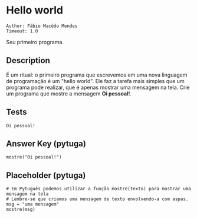 Hello world
===========

    Author: Fábio Macêdo Mendes
    Timeout: 1.0

Seu primeiro programa.


Description
-----------

É um ritual: o primeiro programa que escrevemos em uma nova linguagem de programação é um "hello world". Ele faz a tarefa mais simples que um programa pode realizar, que é apenas mostrar uma mensagem na tela. Crie um programa que mostre a mensagem **Oi pessoal!**.

Tests
-----

    Oi pessoal!


Answer Key (pytuga)
-------------------

    mostre("Oi pessoal!")


Placeholder (pytuga)
--------------------

    # Em Pytuguês podemos utilizar a função mostre(texto) para mostrar uma mensagem na tela
    # Lembre-se que criamos uma mensagem de texto envolvendo-a com aspas.
    msg = "uma mensagem"
    mostre(msg)